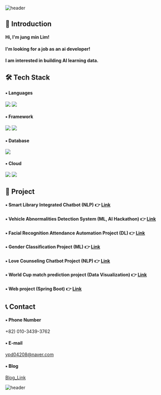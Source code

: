 ![header](https://capsule-render.vercel.app/api?type=waving&color=3481FE&height=250&width=400&section=header&text=Welcome%20to%20Jungmin's%20Github%20&fontSize=50&fontColor=FFFFFF)

## 👋 Introduction 

#### Hi, I'm jung min Lim!<br>
#### I'm looking for a job as an ai developer!
#### I am interested in building AI learning data.

## 🛠 Tech Stack

#### ▪ Languages
<img src="https://img.shields.io/badge/python-3776AB?style=for-the-badge&logo=python&logoColor=white"> <img src="https://img.shields.io/badge/java-FC4C02?style=for-the-badge&logo=java&logoColor=white">
#### ▪ Framework
<img src="https://img.shields.io/badge/spring boot-6DB33F?style=for-the-badge&logo=spring boot&logoColor=white"> <img src="https://img.shields.io/badge/flask-000000?style=for-the-badge&logo=flask&logoColor=white"> 
#### ▪ Database
<img src="https://img.shields.io/badge/mariadb-003545?style=for-the-badge&logo=mariadb&logoColor=white">

#### ▪ Cloud
<img src="https://img.shields.io/badge/Amazon EC2-FF9900?style=for-the-badge&logo=Amazon EC2&logoColor=white"> <img src="https://img.shields.io/badge/Amazon RDS-527FFF?style=for-the-badge&logo=Amazon RDS&logoColor=white">

## 📃 Project

#### ▪ Smart Library Integrated Chatbot (NLP) 👉 [Link](https://github.com/min731/Sesac_final_pjt_v3)
#### ▪ Vehicle Abnormalities Detection System (ML, AI Hackathon) 👉 [Link](https://velog.io/@min0731/%ED%95%B4%EC%BB%A4%ED%86%A4%EC%9D%B4%EB%AF%B8%EC%A7%80%EC%82%AC%EC%9A%B4%EB%93%9C-%EB%A7%A4%EC%B9%AD%ED%94%84%EB%A1%9C%EC%A0%9D%ED%8A%B8-1)
#### ▪ Facial Recognition Attendance Automation Project (DL) 👉 [Link](https://velog.io/@min0731/%EB%94%A5%EB%9F%AC%EB%8B%9D%EC%95%88%EB%A9%B4-%EC%9D%B8%EC%8B%9D-%EC%B6%9C%EC%84%9D-%EC%8B%9C%EC%8A%A4%ED%85%9C%ED%94%84%EB%A1%9C%EC%A0%9D%ED%8A%B8-1)
#### ▪ Gender Classification Project (ML) 👉 [Link](https://velog.io/@min0731/%EB%A8%B8%EC%8B%A0%EB%9F%AC%EB%8B%9D%EC%84%B1%EB%B3%84%EB%B6%84%EB%A5%98%ED%94%84%EB%A1%9C%EC%A0%9D%ED%8A%B8-1)
#### ▪ Love Counseling Chatbot Project (NLP) 👉 [Link](https://velog.io/@min0731/%EC%9E%90%EC%97%B0%EC%96%B4-%EC%B2%98%EB%A6%AC%EC%97%B0%EC%95%A0-%EC%83%81%EB%8B%B4-%EC%B1%97%EB%B4%87%ED%94%84%EB%A1%9C%EC%A0%9D%ED%8A%B8-1)
#### ▪ World Cup match prediction project (Data Visualization) 👉 [Link](https://velog.io/@min0731/%EB%8D%B0%EC%9D%B4%ED%84%B0%EC%82%AC%EC%9D%B4%EC%96%B8%EC%8A%A4Worldcup%EC%8A%B9%EB%B6%80%EC%98%88%EC%B8%A1%ED%94%84%EB%A1%9C%EC%A0%9D%ED%8A%B8-1)
#### ▪ Web project (Spring Boot) 👉 [Link](https://velog.io/@min0731/%EC%83%88%EC%8B%B9%EC%BB%A4%EB%AE%A4%EB%8B%88%ED%8B%B0%EC%9B%B9%ED%94%84%EB%A1%9C%EC%A0%9D%ED%8A%B8-1)

## 📞 Contact

#### ▪ Phone Number
+82) 010-3439-3762
#### ▪ E-mail
ypd04208@naver.com
#### ▪ Blog
[Blog_Link](https://velog.io/@min0731/series)

![header](https://capsule-render.vercel.app/api?type=waving&color=3481FE&height=250&width=400&section=footer&text=Thank%20you%20&fontSize=50&fontColor=FFFFFF)
